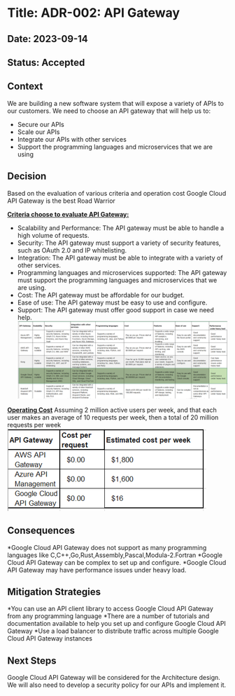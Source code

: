 # Title: ADR-002: API Gateway
## Date: 2023-09-14
## Status: Accepted
## Context
We are building a new software system that will expose a variety of APIs to our customers. We need to choose an API gateway that will help us to:
*	Secure our APIs
*	Scale our APIs
*	Integrate our APIs with other services
*	Support the programming languages and microservices that we are using
## Decision
Based on the evaluation of various criteria and operation cost Google Cloud API Gateway is the best Road Warrior 

<b><u>Criteria choose to evaluate API Gateway:</u></b>

*	Scalability and Performance: The API gateway must be able to handle a high volume of requests.
*	Security: The API gateway must support a variety of security features, such as OAuth 2.0 and IP whitelisting.
*	Integration: The API gateway must be able to integrate with a variety of other services.
*	Programming languages and microservices supported: The API gateway must support the programming languages and microservices that we are using.
*	Cost: The API gateway must be affordable for our budget.
*	Ease of use: The API gateway must be easy to use and configure.
*	Support: The API gateway must offer good support in case we need help.
![API Gateway Comparison](APIGatewayComparison.png)

<b><u>Operating Cost</u></b>
Assuming 2 million active users per week, and that each user makes an average of 10 requests per week, then a total of 20 million requests per week
![API Gateway Cost analysis](APIGatewayCostAnalysis.PNG)

## Consequences
*Google Cloud API Gateway does not support as many programming languages like C,C++,Go,Rust,Assembly,Pascal,Modula-2.Fortran
*Google Cloud API Gateway can be complex to set up and configure.
*Google Cloud API Gateway may have performance issues under heavy load.

## Mitigation Strategies
*You can use an API client library to access Google Cloud API Gateway from any programming language 
*There are a number of tutorials and documentation available to help you set up and configure Google Cloud API Gateway
*Use a load balancer to distribute traffic across multiple Google Cloud API Gateway instances
## Next Steps
Google Cloud API Gateway will be considered for the Architecture design. We will also need to develop a security policy for our APIs and implement it.



